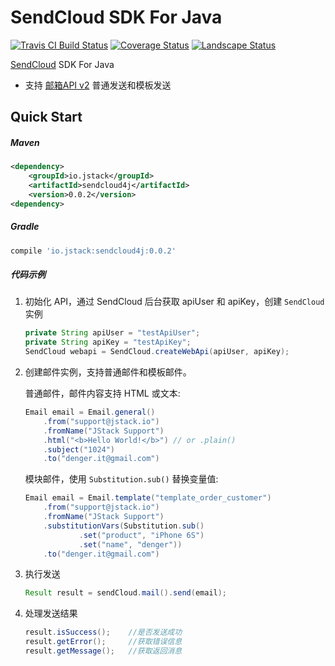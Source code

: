 # SendCloud SDK For Java 

[![Travis CI Build Status](https://travis-ci.org/denger/sendcloud4j.svg)](https://travis-ci.org/denger/sendcloud4j)
[![Coverage Status](https://coveralls.io/repos/denger/sendcloud4j/badge.svg?branch=master&service=github)](https://coveralls.io/github/denger/sendcloud4j?branch=master)
[![Landscape Status](https://landscape.io/github/denger/sendcloud4j/master/landscape.svg?style=flat)](https://landscape.io/github/denger/sendcloud4j)

[SendCloud](http://sendcloud.sohu.com) SDK For Java

* 支持 [邮箱API v2](http://sendcloud.sohu.com/doc/email_v2/send_email/#_2) 普通发送和模板发送

## Quick Start

##### Maven

```xml
<dependency>
	<groupId>io.jstack</groupId>
	<artifactId>sendcloud4j</artifactId>
	<version>0.0.2</version>
<dependency>
```

##### Gradle

```groovy
compile 'io.jstack:sendcloud4j:0.0.2'
```

##### 代码示例

1. 初始化 API，通过 SendCloud 后台获取 apiUser 和 apiKey，创建 `SendCloud` 实例
    ```java
    private String apiUser = "testApiUser";
    private String apiKey = "testApiKey";
    SendCloud webapi = SendCloud.createWebApi(apiUser, apiKey);
    ```

1. 创建邮件实例，支持普通邮件和模板邮件。

   普通邮件，邮件内容支持 HTML 或文本:
    ```java
    Email email = Email.general()
        .from("support@jstack.io")
        .fromName("JStack Support")
        .html("<b>Hello World!</b>") // or .plain()
        .subject("1024")
        .to("denger.it@gmail.com")
    ```
    模块邮件，使用 `Substitution.sub()` 替换变量值:
    ```java
    Email email = Email.template("template_order_customer")
        .from("support@jstack.io")
        .fromName("JStack Support")
        .substitutionVars(Substitution.sub()
                .set("product", "iPhone 6S")
                .set("name", "denger"))
        .to("denger.it@gmail.com")
    ```

1. 执行发送
    ```java
    Result result = sendCloud.mail().send(email);
    ```

1. 处理发送结果
    ```java
    result.isSuccess();    //是否发送成功
    result.getError();     //获取错误信息
    result.getMessage();   //获取返回消息
    ```


